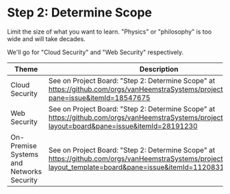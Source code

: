 # Step 2: Determine Scope

Limit the size of what you want to learn. "Physics" or "philosophy" is too wide and will take decades.

We'll go for "Cloud Security" and "Web Security" respectively.

| Theme | Description |
| -- | -- |
| Cloud Security | See on Project Board: "Step 2: Determine Scope" at https://github.com/orgs/vanHeemstraSystems/projects/9/views/1?pane=issue&itemId=18547675 |
| Web Security | See on Project Board: "Step 2: Determine Scope" at https://github.com/orgs/vanHeemstraSystems/projects/16/views/1?layout=board&pane=issue&itemId=28191230 |
| On-Premise Systems and Networks Security | See on Project Board: "Step 2: Determine Scope" at https://github.com/orgs/vanHeemstraSystems/projects/39/views/1?layout_template=board&pane=issue&itemId=112083124 |
